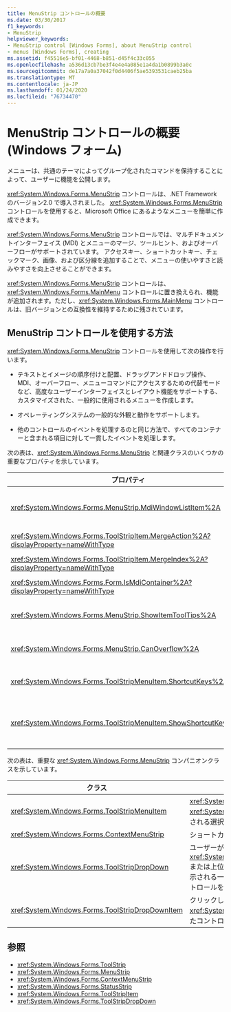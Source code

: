 ```yaml
---
title: MenuStrip コントロールの概要
ms.date: 03/30/2017
f1_keywords:
- MenuStrip
helpviewer_keywords:
- MenuStrip control [Windows Forms], about MenuStrip control
- menus [Windows Forms], creating
ms.assetid: f45516e5-bf01-4468-b851-d45f4c33c055
ms.openlocfilehash: a536d13cb7be3f4e4e4a085e1a4da1b0899b3a0c
ms.sourcegitcommit: de17a7a0a37042f0d4406f5ae5393531caeb25ba
ms.translationtype: MT
ms.contentlocale: ja-JP
ms.lasthandoff: 01/24/2020
ms.locfileid: "76734470"
---
```

# <a name="menustrip-control-overview-windows-forms"></a>MenuStrip コントロールの概要 (Windows フォーム)
メニューは、共通のテーマによってグループ化されたコマンドを保持することによって、ユーザーに機能を公開します。  
  
 <xref:System.Windows.Forms.MenuStrip> コントロールは、.NET Framework のバージョン2.0 で導入されました。 <xref:System.Windows.Forms.MenuStrip> コントロールを使用すると、Microsoft Office にあるようなメニューを簡単に作成できます。  
  
 <xref:System.Windows.Forms.MenuStrip> コントロールでは、マルチドキュメントインターフェイス (MDI) とメニューのマージ、ツールヒント、およびオーバーフローがサポートされています。 アクセスキー、ショートカットキー、チェックマーク、画像、および区分線を追加することで、メニューの使いやすさと読みやすさを向上させることができます。  
  
 <xref:System.Windows.Forms.MenuStrip> コントロールは、<xref:System.Windows.Forms.MainMenu> コントロールに置き換えられ、機能が追加されます。ただし、<xref:System.Windows.Forms.MainMenu> コントロールは、旧バージョンとの互換性を維持するために残されています。  
  
## <a name="ways-to-use-the-menustrip-control"></a>MenuStrip コントロールを使用する方法  
 <xref:System.Windows.Forms.MenuStrip> コントロールを使用して次の操作を行います。  
  
- テキストとイメージの順序付けと配置、ドラッグアンドドロップ操作、MDI、オーバーフロー、メニューコマンドにアクセスするための代替モードなど、高度なユーザーインターフェイスとレイアウト機能をサポートする、カスタマイズされた、一般的に使用されるメニューを作成します。  
  
- オペレーティングシステムの一般的な外観と動作をサポートします。  
  
- 他のコントロールのイベントを処理するのと同じ方法で、すべてのコンテナーと含まれる項目に対して一貫したイベントを処理します。  
  
 次の表は、<xref:System.Windows.Forms.MenuStrip> と関連クラスのいくつかの重要なプロパティを示しています。  
  
|プロパティ|[説明]|  
|--------------|-----------------|  
|<xref:System.Windows.Forms.MenuStrip.MdiWindowListItem%2A>|MDI 子フォームの一覧を表示するために使用される <xref:System.Windows.Forms.ToolStripMenuItem> を取得または設定します。|  
|<xref:System.Windows.Forms.ToolStripItem.MergeAction%2A?displayProperty=nameWithType>|MDI アプリケーションの親メニューと子メニューをマージする方法を取得または設定します。|  
|<xref:System.Windows.Forms.ToolStripItem.MergeIndex%2A?displayProperty=nameWithType>|MDI アプリケーションのメニュー内のマージされた項目の位置を取得または設定します。|  
|<xref:System.Windows.Forms.Form.IsMdiContainer%2A?displayProperty=nameWithType>|フォームが MDI 子フォームのコンテナーかどうかを示す値を取得または設定します。|  
|<xref:System.Windows.Forms.MenuStrip.ShowItemToolTips%2A>|<xref:System.Windows.Forms.MenuStrip>にツールヒントを表示するかどうかを示す値を取得または設定します。|  
|<xref:System.Windows.Forms.MenuStrip.CanOverflow%2A>|<xref:System.Windows.Forms.MenuStrip> がオーバーフロー機能をサポートするかどうかを示す値を取得または設定します。|  
|<xref:System.Windows.Forms.ToolStripMenuItem.ShortcutKeys%2A>|<xref:System.Windows.Forms.ToolStripMenuItem> に関連付けられたショートカット キーを取得または設定します。|  
|<xref:System.Windows.Forms.ToolStripMenuItem.ShowShortcutKeys%2A>|<xref:System.Windows.Forms.ToolStripMenuItem> に関連付けられたショートカット キーを <xref:System.Windows.Forms.ToolStripMenuItem> の横に表示するかどうかを示す値を取得または設定します。|  
  
 次の表は、重要な <xref:System.Windows.Forms.MenuStrip> コンパニオンクラスを示しています。  
  
|クラス|[説明]|  
|-----------|-----------------|  
|<xref:System.Windows.Forms.ToolStripMenuItem>|<xref:System.Windows.Forms.MenuStrip> または <xref:System.Windows.Forms.ContextMenuStrip> に表示される選択可能なオプションを表します。|  
|<xref:System.Windows.Forms.ContextMenuStrip>|ショートカット メニューを表します。|  
|<xref:System.Windows.Forms.ToolStripDropDown>|ユーザーが <xref:System.Windows.Forms.ToolStripDropDownButton> または上位レベルのメニュー項目をクリックしたときに表示される一覧から1つの項目を選択できるようにするコントロールを表します。|  
|<xref:System.Windows.Forms.ToolStripDropDownItem>|クリックしたときにドロップダウン項目を表示する <xref:System.Windows.Forms.ToolStripItem> から派生したコントロールの基本機能を提供します。|  
  
## <a name="see-also"></a>参照

- <xref:System.Windows.Forms.ToolStrip>
- <xref:System.Windows.Forms.MenuStrip>
- <xref:System.Windows.Forms.ContextMenuStrip>
- <xref:System.Windows.Forms.StatusStrip>
- <xref:System.Windows.Forms.ToolStripItem>
- <xref:System.Windows.Forms.ToolStripDropDown>
